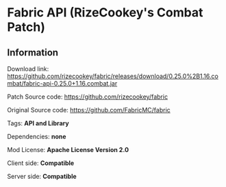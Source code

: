 # Fabric API (RizeCookey's Combat Patch)

## **Information**

Download link: https://github.com/rizecookey/fabric/releases/download/0.25.0%2B1.16.combat/fabric-api-0.25.0+1.16.combat.jar

Patch Source code: https://github.com/rizecookey/fabric

Original Source code: https://github.com/FabricMC/fabric

Tags: **API and Library**

Dependencies: **none**

Mod License: **Apache License Version 2.0**

Client side: **Compatible**

Server side: **Compatible**
